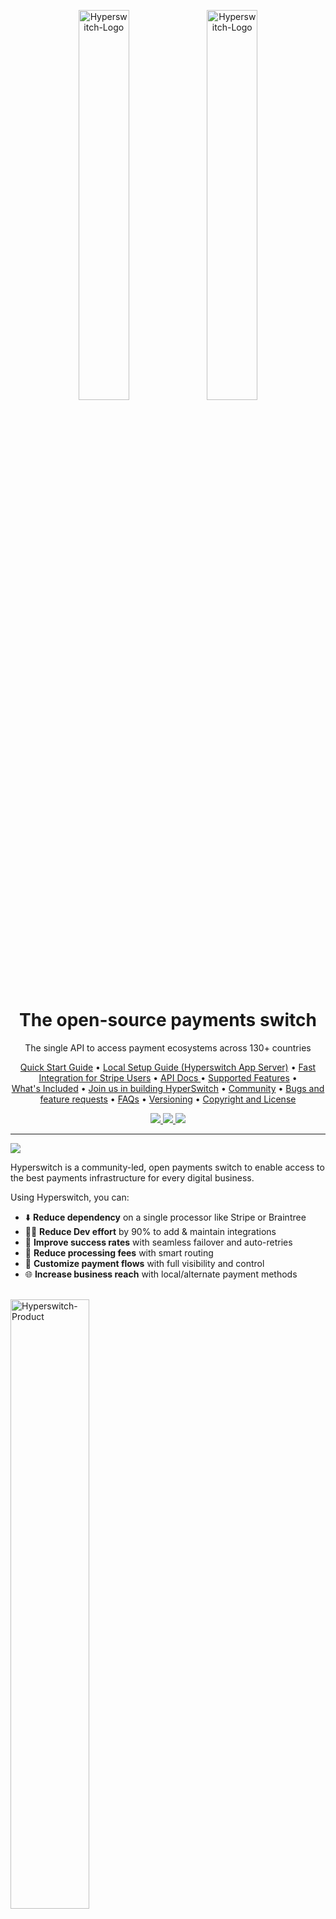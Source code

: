 <p align="center">
  <img src="./docs/imgs/hyperswitch-logo-dark.svg#gh-dark-mode-only" alt="Hyperswitch-Logo" width="40%" />
  <img src="./docs/imgs/hyperswitch-logo-light.svg#gh-light-mode-only" alt="Hyperswitch-Logo" width="40%" />
</p>

<h1 align="center">The open-source payments switch</h1>

<div align="center" >
The single API to access payment ecosystems across 130+ countries</div>

<p align="center">
  <a href="#%EF%B8%8F-quick-start-guide">Quick Start Guide</a> •
  <a href="/docs/try_local_system.md">Local Setup Guide (Hyperswitch App Server)</a> •
  <a href="#-fast-integration-for-stripe-users">Fast Integration for Stripe Users</a> •
  <a href="https://api-reference.hyperswitch.io/introduction"> API Docs </a> •
  <a href="#-supported-features">Supported Features</a> •
  <br>
  <a href="#whats-included">What's Included</a> •
  <a href="#-join-us-in-building-hyperswitch">Join us in building HyperSwitch</a> •
  <a href="#-community">Community</a> •
  <a href="#-bugs-and-feature-requests">Bugs and feature requests</a> •
  <a href="#-FAQs">FAQs</a> •
  <a href="#-versioning">Versioning</a> •
  <a href="#%EF%B8%8F-copyright-and-license">Copyright and License</a>
</p>

<p align="center">
  <a href="https://github.com/juspay/hyperswitch/actions?query=workflow%3ACI+branch%3Amain">
    <img src="https://github.com/juspay/hyperswitch/workflows/CI/badge.svg" />
  </a>
  <a href="https://github.com/juspay/hyperswitch/blob/main/LICENSE">
    <img src="https://img.shields.io/github/license/juspay/hyperswitch" />
  </a>
  <a href="https://github.com/juspay/hyperswitch/blob/main/LICENSE">
    <img src="https://img.shields.io/badge/Made_in-Rust-orange" />
  </a>
</p>

<hr>
<img src="./docs/imgs/switch.png" />

Hyperswitch is a community-led, open payments switch to enable access to the best payments infrastructure for every digital business.

Using Hyperswitch, you can:

- ⬇️ **Reduce dependency** on a single processor like Stripe or Braintree
- 🧑‍💻 **Reduce Dev effort** by 90% to add & maintain integrations
- 🚀 **Improve success rates** with seamless failover and auto-retries
- 💸 **Reduce processing fees** with smart routing
- 🎨 **Customize payment flows** with full visibility and control
- 🌐 **Increase business reach** with local/alternate payment methods

<br>
<img src="./docs/imgs/hyperswitch-product.png" alt="Hyperswitch-Product" width="50%"/>

<a href="https://app.hyperswitch.io/">
  <h2 id="Try a Payment">⚡️ Try a Payment</h2>
</a>

To quickly experience the ease that Hyperswitch provides while handling the payment, you can signup on [hyperswitch-control-center][Dashboard-link], and try a payment.

Congratulations🎉 on making your first payment with Hyperswitch. 

## Get Started with Hyperswitch

- ### [For Enterprises][Docs-link-for-Enterprise]
  Hyperswitch helps enterprises in -  
  - Improving profitability
  - Increasing conversion rates
  - Lowering payment costs
  - Streamlining payment operations 
  
  Hyperswitch has ample features for businesses of all domains and sizes. [**Check out our offerings**][Website-link]. 

- ### [For Contributors][Contributing-guidelines]
  Hyperswitch is an open-source project that aims to make digital payments accessible to people across the globe like a basic utility. With the vision of developing Hyperswitch as the **Linux of Payments**, we seek support from developers worldwide.

  Utilise the following resources to quickstart your journey with Hyperswitch -
  - [Guide for contributors][Contributing-guidelines]
  - [Developer Docs][Docs-link-for-developers]
  - [Learning Resources][learning-resources]

<a href="#Quick Start Guide">
  <h2 id="Quick Start Guide">⚡️ Quick Start Guide</h2>
</a>

### One-click deployment on AWS cloud

The fastest and easiest way to try Hyperswitch is via our CDK scripts

1. Click on the following button for a quick standalone deployment on AWS, suitable for prototyping.
   No code or setup is required in your system and the deployment is covered within the AWS free-tier setup.

   <a href="https://console.aws.amazon.com/cloudformation/home?region=us-east-1#/stacks/new?stackName=HyperswitchBootstarp&templateURL=https://hyperswitch-synth.s3.eu-central-1.amazonaws.com/hs-starter-config.yaml"><img src="./docs/imgs/aws_button.png" height="35"></a>

2. Sign-in to your AWS console.

3. Follow the instructions provided on the console to successfully deploy Hyperswitch

### Run it on your system

You can run Hyperswitch on your system using Docker Compose after cloning this repository:

```shell
git clone --depth 1 --branch latest https://github.com/juspay/hyperswitch
cd hyperswitch
docker compose up -d
```

This will start the app server, web client and control center.

Check out the [local setup guide][local-setup-guide] for a more comprehensive
setup, which includes the [scheduler and monitoring services][docker-compose-scheduler-monitoring].

[Docs-link-for-Enterprise]: https://docs.hyperswitch.io/hyperswitch-cloud/quickstart
[Docs-link-for-developers]: https://docs.hyperswitch.io/hyperswitch-open-source/overview
[Contributing-guidelines]: docs/CONTRIBUTING.md
[Dashboard-link]: https://app.hyperswitch.io/
[Website-link]: https://hyperswitch.io/
[learning-resources]: https://docs.hyperswitch.io/learn-more/payment-flows
[local-setup-guide]: /docs/try_local_system.md
[docker-compose-scheduler-monitoring]: /docs/try_local_system.md#run-the-scheduler-and-monitoring-services
<a href="#Fast-Integration-for-Stripe-Users">
  <h2 id="Fast Integration for Stripe Users">🔌 Fast Integration for Stripe Users</h2>
</a>

If you are already using Stripe, integrating with Hyperswitch is fun, fast & easy.
Try the steps below to get a feel for how quick the setup is:

1. Get API keys from our [dashboard].
2. Follow the instructions detailed on our
   [documentation page][migrate-from-stripe].

[dashboard]: https://app.hyperswitch.io/register
[migrate-from-stripe]: https://hyperswitch.io/docs/migrateFromStripe

<a href="#Supported-Features">
  <h2 id="Supported Features">✅ Supported Features</h2>
</a>

### 🌟 Supported Payment Processors and Methods

As of today, Hyperswitch supports 50+ payment processors and multiple global payment methods.
In addition, we are continuously integrating new processors based on their reach and community requests.
Our target is to support 100+ processors by H2 2024.
You can find the latest list of payment processors, supported methods, and features [here][supported-connectors-and-features].

[supported-connectors-and-features]: https://hyperswitch.io/pm-list

### 🌟 Hosted Version

In addition to all the features of the open-source product, our hosted version
provides features and support to manage your payment infrastructure, compliance,
analytics, and operations end-to-end:

- **System Performance & Reliability**

  - Scalable to support 50000 tps
  - System uptime of up to 99.99%
  - Deployment with very low latency
  - Hosting option with AWS or GCP

- **Value Added Services**

  - Compliance Support, incl. PCI, GDPR, Card Vault etc
  - Customise the integration or payment experience
  - Control Center with elaborate analytics and reporting
  - Integration with Risk Management Solutions
  - Integration with other platforms like Subscription, E-commerce, Accounting,
    etc.

- **Enterprise Support**

  - 24x7 Email / On-call Support
  - Dedicated Relationship Manager
  - Custom dashboards with deep analytics, alerts, and reporting
  - Expert team to consult and improve business metrics

You can [try the hosted version in our sandbox][dashboard].

<a href="#FAQs">
  <h2 id="FAQs">🤔 FAQs</h2>
</a>

Got more questions?
Please refer to our [FAQs page][faqs].

[faqs]: https://hyperswitch.io/docs/devSupport

<!--
## Documentation

Please refer to the following documentation pages:

- Getting Started Guide [Link]
- API Reference [Link]
- Payments Fundamentals [Link]
- Installation Support [Link]
- Router Architecture [Link]
 -->

<!-- ### Sub-Crates -->

### 🤝 Our Belief

> Payments should be open, fast, reliable and affordable to serve
> the billions of people at scale.

Globally payment diversity has been growing at a rapid pace.
There are hundreds of payment processors and new payment methods like BNPL,
RTP etc.
Businesses need to embrace this diversity to increase conversion, reduce cost
and improve control.
But integrating and maintaining multiple processors needs a lot of dev effort.
Why should devs across companies repeat the same work?
Why can't it be unified and reused? Hence, Hyperswitch was born to create that
reusable core and let companies build and customise it as per their specific requirements.

### ✨ Our Values

1. Embrace Payments Diversity: It will drive innovation in the ecosystem in
   multiple ways.
2. Make it Open Source: Increases trust; Improves the quality and reusability of
   software.
3. Be community driven: It enables participatory design and development.
4. Build it like Systems Software: This sets a high bar for Reliability,
   Security and Performance SLAs.
5. Maximise Value Creation: For developers, customers & partners.

### 🤍 Contributing

This project is being created and maintained by [Juspay](https://juspay.in),
South Asia's largest payments orchestrator/switch, processing more than 50
Million transactions per day. The solution has 1Mn+ lines of Haskell code built
over ten years.
Hyperswitch leverages our experience in building large-scale, enterprise-grade &
frictionless payment solutions.
It is built afresh for the global markets as an open-source product in Rust.
We are long-term committed to building and making it useful for the community.

The product roadmap is open for the community's feedback.
We shall evolve a prioritisation process that is open and community-driven.
We welcome contributions from the community. Please read through our
[contributing guidelines](/docs/CONTRIBUTING.md).
Included are directions for opening issues, coding standards, and notes on
development.

- We appreciate all types of contributions: code, documentation, demo creation, or some new way you want to contribute to us.
  We will reward every contribution with a Hyperswitch branded t-shirt.
- 🦀 **Important note for Rust developers**: We aim for contributions from the community across a broad range of tracks.
  Hence, we have prioritised simplicity and code readability over purely idiomatic code.
  For example, some of the code in core functions (e.g., `payments_core`) is written to be more readable than pure-idiomatic.

<a href="#Community">
  <h2 id="Community">👥 Community</h2>
</a>

Get updates on Hyperswitch development and chat with the community:

- [Discord server][discord] for questions related to contributing to hyperswitch, questions about the architecture, components, etc.
- [Slack workspace][slack] for questions related to integrating hyperswitch, integrating a connector in hyperswitch, etc.
- [GitHub Discussions][github-discussions] to drop feature requests or suggest anything payments-related you need for your stack.

[discord]: https://discord.gg/wJZ7DVW8mm
[slack]: https://join.slack.com/t/hyperswitch-io/shared_invite/zt-2awm23agh-p_G5xNpziv6yAiedTkkqLg
[github-discussions]: https://github.com/juspay/hyperswitch/discussions

<div style="display: flex;  justify-content: center;">
    <div style="margin-right:10px">
    <a href="https://www.producthunt.com/posts/hyperswitch-2?utm_source=badge-top-post-badge&utm_medium=badge&utm_souce=badge-hyperswitch&#0045;2" target="_blank">
        <img src="https://api.producthunt.com/widgets/embed-image/v1/top-post-badge.svg?post_id=375220&theme=light&period=weekly" alt="Hyperswitch - Fast, reliable, and affordable open source payments switch | Product Hunt" style="width: 250px; height: 54px;" width="250" height="54" />
    </a>
    </div>
    <div style="margin-right:10px">
    <a href="https://www.producthunt.com/posts/hyperswitch-2?utm_source=badge-top-post-topic-badge&utm_medium=badge&utm_souce=badge-hyperswitch&#0045;2" target="_blank">
        <img src="https://api.producthunt.com/widgets/embed-image/v1/top-post-topic-badge.svg?post_id=375220&theme=light&period=weekly&topic_id=267" alt="Hyperswitch - Fast, reliable, and affordable open source payments switch | Product Hunt" style="width: 250px; height: 54px;" width="250" height="54" />
    </a>
  </div>
  <div style="margin-right:10px">
    <a href="https://www.producthunt.com/posts/hyperswitch-2?utm_source=badge-top-post-topic-badge&utm_medium=badge&utm_souce=badge-hyperswitch&#0045;2" target="_blank">
        <img src="https://api.producthunt.com/widgets/embed-image/v1/top-post-topic-badge.svg?post_id=375220&theme=light&period=weekly&topic_id=93" alt="Hyperswitch - Fast, reliable, and affordable open source payments switch | Product Hunt" style="width: 250px; height: 54px;" width="250" height="54" />
    </a>
  </div>
</div>

<a href="#Bugs and feature requests">
  <h2 id="Bugs and feature requests">🐞 Bugs and feature requests</h2>
</a>

Please read the issue guidelines and search for [existing and closed issues].
If your problem or idea is not addressed yet, please [open a new issue].

[existing and closed issues]: https://github.com/juspay/hyperswitch/issues
[open a new issue]: https://github.com/juspay/hyperswitch/issues/new/choose

<a href="#Versioning">
  <h2 id="Versioning">🔖 Versioning</h2>
</a>

Check the [CHANGELOG.md](./CHANGELOG.md) file for details.

<a href="#©Copyright and License">
  <h2 id="©Copyright and License">©️ Copyright and License</h2>
</a>

This product is licensed under the [Apache 2.0 License](LICENSE).

<a href="#Thanks to all contributors">
  <h2 id="Thanks to all contributors">✨ Thanks to all contributors</h2>
</a>

Thank you for your support in hyperswitch's growth. Keep up the great work! 🥂

<a href="https://github.com/juspay/hyperswitch/graphs/contributors">
  <img src="https://contributors-img.web.app/image?repo=juspay/hyperswitch" alt="Contributors"/>
</a>
